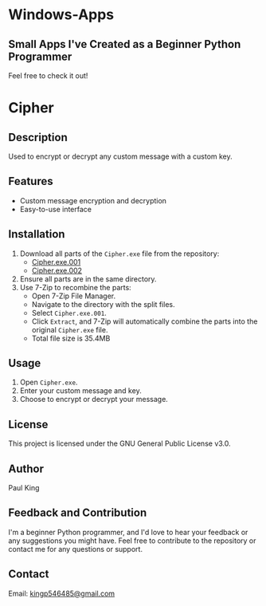 # Windows-Apps

## Small Apps I've Created as a Beginner Python Programmer
Feel free to check it out!

# Cipher

## Description
Used to encrypt or decrypt any custom message with a custom key.

## Features
- Custom message encryption and decryption
- Easy-to-use interface

## Installation
1. Download all parts of the `Cipher.exe` file from the repository:
   - [Cipher.exe.001](https://github.com/Czar5464/Windows-Apps/blob/main/Cipher.exe.001)
   - [Cipher.exe.002](https://github.com/Czar5464/Windows-Apps/blob/main/Cipher.exe.002)
2. Ensure all parts are in the same directory.
3. Use 7-Zip to recombine the parts:
   - Open 7-Zip File Manager.
   - Navigate to the directory with the split files.
   - Select `Cipher.exe.001`.
   - Click `Extract`, and 7-Zip will automatically combine the parts into the original `Cipher.exe` file.
   - Total file size is 35.4MB

## Usage
1. Open `Cipher.exe`.
2. Enter your custom message and key.
3. Choose to encrypt or decrypt your message.

## License
This project is licensed under the GNU General Public License v3.0.

## Author
Paul King

## Feedback and Contribution
I'm a beginner Python programmer, and I'd love to hear your feedback or any suggestions you might have. Feel free to contribute to the repository or contact me for any questions or support.

## Contact
Email: kingp546485@gmail.com

